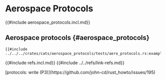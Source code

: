 # Aerospace Protocols

{{#include aerospace_protocols.incl.md}}

## Aerospace protocols {#aerospace_protocols}

```rust,editable
{{#include ../../../crates/cats/aerospace_protocols/tests/aero_protocols.rs:example}}
```

{{#include refs.incl.md}}
{{#include ../../refs/link-refs.md}}

<div class="hidden">
[protocols: write (P3)](https://github.com/john-cd/rust_howto/issues/195)

</div>
